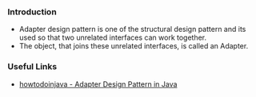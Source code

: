 
### Introduction
* Adapter design pattern is one of the structural design pattern and its used so that two unrelated interfaces can work together. 
* The object, that joins these unrelated interfaces, is called an Adapter.






### Useful Links
* [howtodoinjava - Adapter Design Pattern in Java](https://howtodoinjava.com/design-patterns/structural/adapter-design-pattern-in-java/)